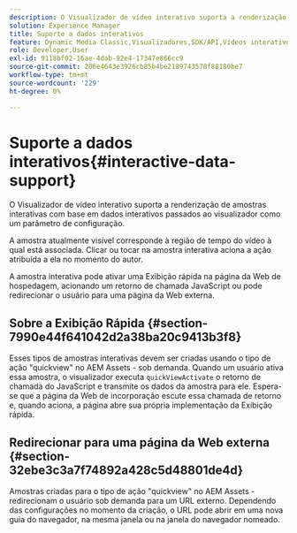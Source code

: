 ```yaml
---
description: O Visualizador de vídeo interativo suporta a renderização de amostras interativas com base em dados interativos passados ao visualizador como um parâmetro de configuração.
solution: Experience Manager
title: Suporte a dados interativos
feature: Dynamic Media Classic,Visualizadores,SDK/API,Vídeos interativos
role: Developer,User
exl-id: 9118bf02-16ae-4dab-92e4-17347e866cc9
source-git-commit: 206e4643e3926cb85b4be2189743578f88180be7
workflow-type: tm+mt
source-wordcount: '229'
ht-degree: 0%

---
```


# Suporte a dados interativos{#interactive-data-support}

O Visualizador de vídeo interativo suporta a renderização de amostras interativas com base em dados interativos passados ao visualizador como um parâmetro de configuração.

A amostra atualmente visível corresponde à região de tempo do vídeo à qual está associada. Clicar ou tocar na amostra interativa aciona a ação atribuída a ela no momento do autor.

A amostra interativa pode ativar uma Exibição rápida na página da Web de hospedagem, acionando um retorno de chamada JavaScript ou pode redirecionar o usuário para uma página da Web externa.

## Sobre a Exibição Rápida {#section-7990e44f641042d2a38ba20c9413b3f8}

Esses tipos de amostras interativas devem ser criadas usando o tipo de ação &quot;quickview&quot; no AEM Assets - sob demanda. Quando um usuário ativa essa amostra, o visualizador executa `quickViewActivate` o retorno de chamada do JavaScript e transmite os dados da amostra para ele. Espera-se que a página da Web de incorporação escute essa chamada de retorno e, quando aciona, a página abre sua própria implementação da Exibição rápida.

## Redirecionar para uma página da Web externa {#section-32ebe3c3a7f74892a428c5d48801de4d}

Amostras criadas para o tipo de ação &quot;quickview&quot; no AEM Assets - redirecionam o usuário sob demanda para um URL externo. Dependendo das configurações no momento da criação, o URL pode abrir em uma nova guia do navegador, na mesma janela ou na janela do navegador nomeado.
